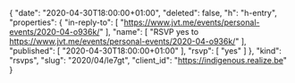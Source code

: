 {
  "date": "2020-04-30T18:00:00+01:00",
  "deleted": false,
  "h": "h-entry",
  "properties": {
    "in-reply-to": [
      "https://www.jvt.me/events/personal-events/2020-04-o936k/"
    ],
    "name": [
      "RSVP yes to https://www.jvt.me/events/personal-events/2020-04-o936k/"
    ],
    "published": [
      "2020-04-30T18:00:00+01:00"
    ],
    "rsvp": [
      "yes"
    ]
  },
  "kind": "rsvps",
  "slug": "2020/04/le7gt",
  "client_id": "https://indigenous.realize.be"
}
